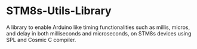 # STM8s-Utils-Library
A library to enable Arduino like timing functionalities such as millis, micros, and delay in both milliseconds and microseconds, on STM8s devices using SPL and Cosmic C compiler.
